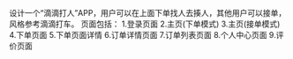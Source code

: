 设计一个“滴滴打人”APP，用户可以在上面下单找人去揍人，其他用户可以接单，风格参考滴滴打车。
页面包括：
1.登录页面
2.主页(下单模式)
3.主页(接单模式)
4.下单页面
5.下单页面详情
6.订单详情页面
7.订单列表页面
8.个人中心页面
9.评价页面
